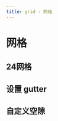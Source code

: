```yaml
---
title: grid - 网格
---
```


# 网格

## 24网格
<ClientOnly>
<grid-demos-one></grid-demos-one>
</ClientOnly>


## 设置 gutter
<ClientOnly>
<grid-demos-two></grid-demos-two>
</ClientOnly>


## 自定义空隙
<ClientOnly>
<grid-demos-three></grid-demos-three>
</ClientOnly>